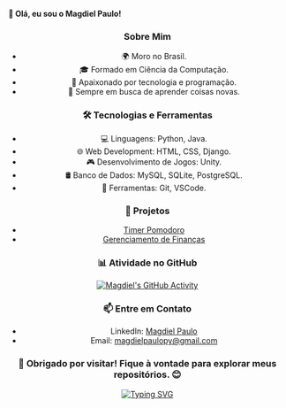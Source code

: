 **👋 Olá, eu sou o Magdiel Paulo!**

<div align="center">

### Sobre Mim
- 🌍 Moro no Brasil.
- 🎓 Formado em Ciência da Computação.
- 🚀 Apaixonado por tecnologia e programação.
- 🌱 Sempre em busca de aprender coisas novas.

### 🛠 Tecnologias e Ferramentas
- 💻 Linguagens: Python, Java.
- 🌐 Web Development: HTML, CSS, Django.
- 🎮 Desenvolvimento de Jogos: Unity.
- 🛢️ Banco de Dados: MySQL, SQLite, PostgreSQL.
- 🔧 Ferramentas: Git, VSCode.

### 💼 Projetos
- [Timer Pomodoro](https://github.com/MagdielPaulo/Chrono-Timer)
- [Gerenciamento de Finanças](https://github.com/MagdielPaulo/finance_projeto)

</div>

<div align="center">

### 📊 Atividade no GitHub
[![Magdiel's GitHub Activity](https://github-readme-stats.vercel.app/api?username=MagdielPaulo&show_icons=true&theme=radical)](https://github.com/MagdielPaulo)

</div>

<div align="center">

### 📫 Entre em Contato
- LinkedIn: [Magdiel Paulo](https://www.linkedin.com/in/magdiel-paulo-688003207/)
- Email: magdielpaulopy@gmail.com

</div>

<div align="center">

### 🚀 Obrigado por visitar! Fique à vontade para explorar meus repositórios. 😊

[![Typing SVG](https://readme-typing-svg.herokuapp.com/?color=9400d3&size=35&center=true&vCenter=true&width=1000&lines=Happy+coding!+%F0%9F%9A%80)](https://git.io/typing-svg)

</div>
